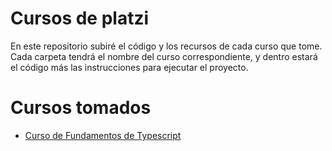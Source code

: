 # Cursos de platzi

En este repositorio subiré el código y los recursos de cada curso que tome. Cada carpeta tendrá el nombre del curso correspondiente, y dentro estará el código más las instrucciones para ejecutar el proyecto.

# Cursos tomados

- [Curso de Fundamentos de Typescript](/fundamentos-de-typescript/)
